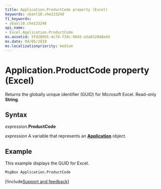 ```yaml
---
title: Application.ProductCode property (Excel)
keywords: vbaxl10.chm133248
f1_keywords:
- vbaxl10.chm133248
api_name:
- Excel.Application.ProductCode
ms.assetid: 5fd20091-4c74-f39c-9842-a5a032048edd
ms.date: 04/05/2019
ms.localizationpriority: medium
---
```



# Application.ProductCode property (Excel)

Returns the globally unique identifier (GUID) for Microsoft Excel. Read-only **String**.


## Syntax

_expression_.**ProductCode**

_expression_ A variable that represents an **[Application](Excel.Application(object).md)** object.


## Example

This example displays the GUID for Excel.

```vb
MsgBox Application.ProductCode
```




[!include[Support and feedback](~/includes/feedback-boilerplate.md)]